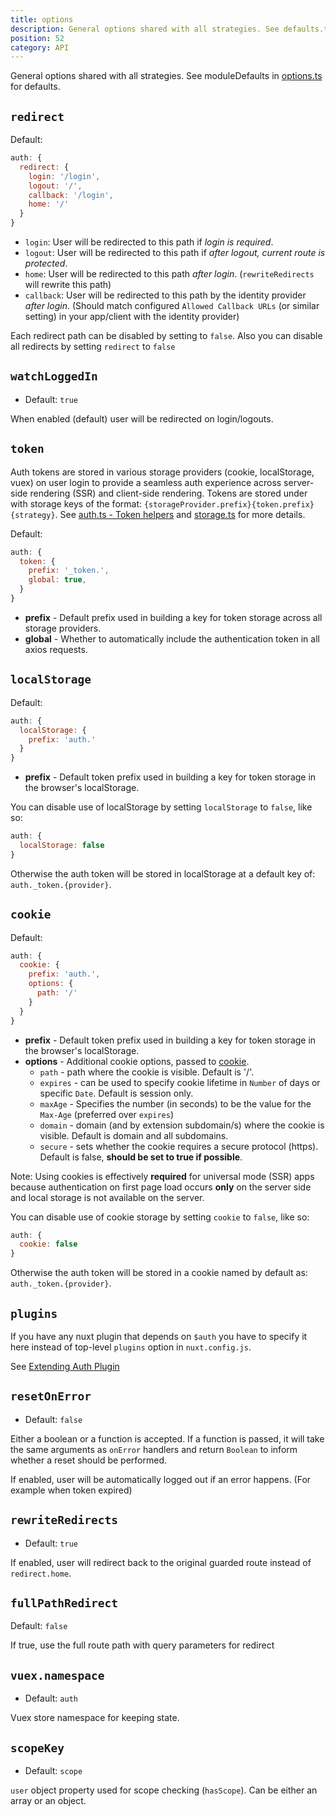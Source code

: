 ```yaml
---
title: options
description: General options shared with all strategies. See defaults.ts for defaults.
position: 52
category: API
---
```


General options shared with all strategies. See moduleDefaults in [options.ts](https://github.com/nuxt-community/auth-module/blob/dev/src/options.ts) for defaults.

## `redirect`

Default:

```js
auth: {
  redirect: {
    login: '/login',
    logout: '/',
    callback: '/login',
    home: '/'
  }
}
```

- `login`: User will be redirected to this path if _login is required_.
- `logout`: User will be redirected to this path if _after logout, current route is protected_.
- `home`: User will be redirected to this path _after login_. (`rewriteRedirects` will rewrite this path)
- `callback`: User will be redirected to this path by the identity provider _after login_. (Should match configured `Allowed Callback URLs` (or similar setting) in your app/client with the identity provider)

Each redirect path can be disabled by setting to `false`.
Also you can disable all redirects by setting `redirect` to `false`

## `watchLoggedIn`

- Default: `true`

When enabled (default) user will be redirected on login/logouts.

## `token`

Auth tokens are stored in various storage providers (cookie, localStorage, vuex) on user login to provide a seamless auth experience across server-side rendering (SSR) and client-side rendering. Tokens are stored under with storage keys of the format: `{storageProvider.prefix}{token.prefix}{strategy}`. See [auth.ts - Token helpers](https://github.com/nuxt-community/auth-module/blob/dev/src/core/auth.ts#L160) and [storage.ts](https://github.com/nuxt-community/auth-module/blob/dev/src/core/storage.ts) for more details.

Default:

```js
auth: {
  token: {
    prefix: '_token.',
    global: true,
  }
}
```

- **prefix** - Default prefix used in building a key for token storage across all storage providers.
- **global** - Whether to automatically include the authentication token in all axios requests.

## `localStorage`

Default:

```js
auth: {
  localStorage: {
    prefix: 'auth.'
  }
}
```

- **prefix** - Default token prefix used in building a key for token storage in the browser's localStorage.

You can disable use of localStorage by setting `localStorage` to `false`, like so:

```js
auth: {
  localStorage: false
}
```

Otherwise the auth token will be stored in localStorage at a default key of: `auth._token.{provider}`.

## `cookie`

Default:

```js
auth: {
  cookie: {
    prefix: 'auth.',
    options: {
      path: '/'
    }
  }
}
```

- **prefix** - Default token prefix used in building a key for token storage in the browser's localStorage.
- **options** - Additional cookie options, passed to [cookie](https://www.npmjs.com/package/cookie).
  - `path` - path where the cookie is visible. Default is '/'.
  - `expires` - can be used to specify cookie lifetime in `Number` of days or specific `Date`. Default is session only.
  - `maxAge` - Specifies the number (in seconds) to be the value for the `Max-Age` (preferred over `expires`)
  - `domain` - domain (and by extension subdomain/s) where the cookie is visible. Default is domain and all subdomains.
  - `secure` - sets whether the cookie requires a secure protocol (https). Default is false, **should be set to true if possible**.

Note: Using cookies is effectively **required** for universal mode (SSR) apps because authentication on first page load occurs **only** on the server side and local storage is not available on the server.

You can disable use of cookie storage by setting `cookie` to `false`, like so:

```js
auth: {
  cookie: false
}
```

Otherwise the auth token will be stored in a cookie named by default as: `auth._token.{provider}`.

## `plugins`

If you have any nuxt plugin that depends on `$auth` you have to specify it here instead of top-level `plugins` option in `nuxt.config.js`.

See [Extending Auth Plugin](/recipes/extend)

## `resetOnError`

- Default: `false`

Either a boolean or a function is accepted. If a function is passed, it will take the same arguments as `onError` handlers and return `Boolean` to inform whether a reset should be performed.

If enabled, user will be automatically logged out if an error happens. (For example when token expired)

## `rewriteRedirects`

- Default: `true`

If enabled, user will redirect back to the original guarded route instead of `redirect.home`.

## `fullPathRedirect`

Default: `false`

If true, use the full route path with query parameters for redirect

## `vuex.namespace`

- Default: `auth`

Vuex store namespace for keeping state.

## `scopeKey`

- Default: `scope`

`user` object property used for scope checking (`hasScope`). Can be either an array or an object.
